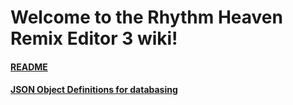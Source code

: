 # Welcome to the Rhythm Heaven Remix Editor 3 wiki!

#### [README](README.md)
#### [JSON Object Definitions for databasing](JSON-object-definitions.md)